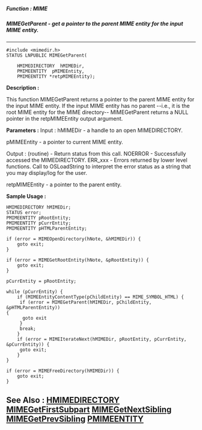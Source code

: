 ##### Function : MIME
##### MIMEGetParent - get a pointer to the parent MIME entity for the input MIME entity.

---
```
#include <mimedir.h>
STATUS LNPUBLIC MIMEGetParent(

	HMIMEDIRECTORY  hMIMEDir,
	PMIMEENTITY  pMIMEEntity,
	PMIMEENTITY *retpMIMEEntity);
```
**Description :**

This function MIMEGetParent returns a pointer to the parent MIME entity for the 
input MIME entity.  If the input MIME entity has no parent --i.e., it is the 
root MIME entity for the MIME directory-- MIMEGetParent returns a NULL pointer 
in the retpMIMEEntity output argument.

**Parameters :**
Input :
hMIMEDir  -  a handle to an open MIMEDIRECTORY.

pMIMEEntity  -  a pointer to current MIME entity.

Output :
(routine)  -  Return status from this call.
	NOERROR - Successfully accessed the MIMEDIRECTORY.
	ERR_xxx - Errors returned by lower level functions.  Call to OSLoadString to interpret the error status as a string that you may display/log for the user.



retpMIMEEntity  -  a pointer to the parent entity.


**Sample Usage :**
```
HMIMEDIRECTORY hMIMEDir;
STATUS error;
PMIMEENTITY pRootEntity;
PMIMEENTITY pCurrEntity;
PMIMEENTITY pHTMLParentEntity;

if (error = MIMEOpenDirectory(hNote, &hMIMEDir)) {
	goto exit;
}

if (error = MIMEGetRootEntity(hNote, &pRootEntity)) {
	goto exit;
}

pCurrEntity = pRootEntity;

while (pCurrEntity) {
	if (MIMEEntityContentType(pChildEntity) == MIME_SYMBOL_HTML) {
	 if (error = MIMEGetParent(hMIMEDir, pChildEntity, &pHTMLParentEntity)) 
{
	  goto exit
	 }
	 break;
	}
	if (error = MIMEIterateNext(hMIMEDir, pRootEntity, pCurrEntity, 
&pCurrEntity)) {
	 goto exit;
	}
}

if (error = MIMEFreeDirectory(hMIMEDir)) {
	goto exit;
}

```
**See Also :**
[HMIMEDIRECTORY](/domino-c-api-docs/reference/Data/HMIMEDIRECTORY)
[MIMEGetFirstSubpart](/domino-c-api-docs/reference/Func/MIMEGetFirstSubpart)
[MIMEGetNextSibling](/domino-c-api-docs/reference/Func/MIMEGetNextSibling)
[MIMEGetPrevSibling](/domino-c-api-docs/reference/Func/MIMEGetPrevSibling)
[PMIMEENTITY](/domino-c-api-docs/reference/Data/PMIMEENTITY)
---
